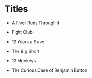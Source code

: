 # Titles

* A River Runs Through It
* Fight Club
* 12 Years a Slave
* The Big Short
* 12 Monkeys

* The Curious Case of Benjamin Button
